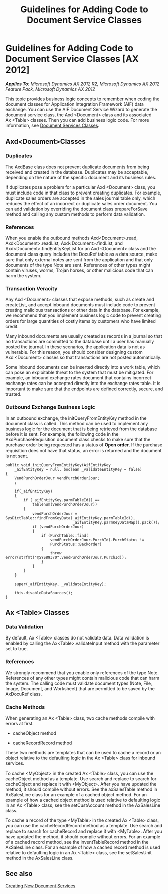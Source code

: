 ﻿---
title: Guidelines for Adding Code to Document Service Classes
TOCTitle: Guidelines for Adding Code to Document Service Classes
ms:assetid: 6acef8bb-5e1e-4642-952a-84c04ef768bb
ms:mtpsurl: https://technet.microsoft.com/en-us/library/Aa653971(v=AX.60)
ms:contentKeyID: 35244790
ms.date: 11/07/2012
mtps_version: v=AX.60
---

# Guidelines for Adding Code to Document Service Classes [AX 2012]


_**Applies To:** Microsoft Dynamics AX 2012 R2, Microsoft Dynamics AX 2012 Feature Pack, Microsoft Dynamics AX 2012_

This topic provides business logic concepts to remember when coding the document classes for Application Integration Framework (AIF) data exchange. You can use the AIF Document Service Wizard to generate the document service class, the Axd \<Document\> class and its associated Ax \<Table\> classes. Then you can add business logic code. For more information, see [Document Services Classes](document-services-classes.md).

## Axd\<Document\>Classes

### Duplicates

The AxdBase class does not prevent duplicate documents from being received and created in the database. Duplicates may be acceptable, depending on the nature of the specific document and its business rules.

If duplicates pose a problem for a particular Axd \<Document\> class, you must include code in that class to prevent creating duplicates. For example, duplicate sales orders are accepted in the sales journal table only, which reduces the effect of an incorrect or duplicate sales order document. You can add validation by overriding the document class prepareForSave method and calling any custom methods to perform data validation.

### References

When you enable the outbound methods Axd\<Document\>.read, Axd\<Document\>.readList, Axd\<Document\>.findList, and Axd\<Document\>.findEntityKeyList for an Axd \<Document\> class and the document class query includes the DocuRef table as a data source, make sure that only external notes are sent from the application and that only documents of the type Note are sent. References of other types might contain viruses, worms, Trojan horses, or other malicious code that can harm the system.

### Transaction Veracity

Any Axd \<Document\> classes that expose methods, such as create and createList, and accept inbound documents must include code to prevent creating malicious transactions or other data in the database. For example, we recommend that you implement business logic code to prevent creating orders for large quantities of costly items by customers who have limited credit.

Many inbound documents are usually created as records in a journal so that no transactions are committed to the database until a user has manually posted the journal. In these scenarios, the application data is not as vulnerable. For this reason, you should consider designing custom Axd \<Document\> classes so that transactions are not posted automatically.

Some inbound documents can be inserted directly into a work table, which can pose an exploitable threat to the system that must be mitigated. For example, an inbound exchange rates document that contains incorrect exchange rates can be accepted directly into the exchange rates table. It is important to make sure that the endpoints are defined correctly, secure, and trusted.

### Outbound Exchange Business Logic

In an outbound exchange, the initQueryFromEntityKey method in the document class is called. This method can be used to implement any business logic for the document that is being retrieved from the database before it is sent. For example, the following code in the AxdPurchaseRequisition document class checks to make sure that the purchase order being requested has a status of **Open order**. If the purchase requisition does not have that status, an error is returned and the document is not sent.

    public void initQueryFromEntityKey(AifEntityKey 
        _aifEntityKey = null, boolean _validateEntityKey = false)
    {
        VendPurchOrderJour vendPurchOrderJour;
        ;
    
        if(_aifEntityKey)
        {
            if (_aifEntityKey.parmTableId() == 
                tablenum(VendPurchOrderJour))
            {
                vendPurchOrderJour = 
    SysDictTable::findFromKeyData(_aifEntityKey.parmTableId(),
                                  _aifEntityKey.parmKeyDataMap().pack());
                if (vendPurchOrderJour)
                {
                    if (PurchTable::find(
                        vendPurchOrderJour.PurchId).PurchStatus !=
                        PurchStatus::Backorder)
                    {
                        throw error(strfmt("@SYS89370",vendPurchOrderJour.PurchId));
                    }
                }
            }
        }
    
        super(_aifEntityKey, _validateEntityKey);
    
        this.disableDataSources();
    }

## Ax \<Table\> Classes

### Data Validation

By default, Ax \<Table\> classes do not validate data. Data validation is enabled by calling the Ax\<Table\>.validateInput method with the parameter set to true.

### References

We strongly recommend that you enable only references of the type Note. References of any other types might contain malicious code that can harm the system. The calling code must validate document types (Note, File, Image, Document, and Worksheet) that are permitted to be saved by the AxDocuRef class.

### Cache Methods

When generating an Ax \<Table\> class, two cache methods compile with errors at first.

  - cacheObject method

  - cacheRecordRecord method

These two methods are templates that can be used to cache a record or an object relative to the defaulting logic in the Ax \<Table\> class for inbound services.

To cache \<MyObject\> in the created Ax \<Table\> class, you can use the cacheObject method as a template. Use search and replace to search for cacheObject and replace it with \<MyObject\>. After you have updated the method, it should compile without errors. See the axSalesTable method in AxSalesLine class for an example of a cached object method. For an example of how a cached object method is used relative to defaulting logic in an Ax \<Table\> class, see the setCustAccount method in the AxSalesLine class.

To cache a record of the type \<MyTable\> in the created Ax \<Table\> class, you can use the cacheRecordRecord method as a template. Use search and replace to search for cacheRecord and replace it with \<MyTable\>. After you have updated the method, it should compile without errors. For an example of a cached record method, see the inventTableRecord method in the AxSalesLine class. For an example of how a cached record method is used relative to defaulting logic in an Ax \<Table\> class, see the setSalesUnit method in the AxSalesLine class.

## See also

[Creating New Document Services](creating-new-document-services.md)

